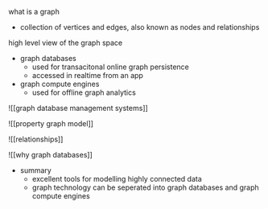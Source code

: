 what is a graph
- collection of vertices and edges, also known as nodes and relationships 

high level view of the graph space 
- graph databases 
	- used for transacitonal online graph persistence 
	- accessed in realtime from an app
- graph compute engines 
	- used for offline graph analytics 

![[graph database management systems]]

![[property graph model]]

![[relationships]]

![[why graph databases]]


- summary 
	- excellent tools for modelling highly connected data 
	- graph technology can be seperated into graph databases and graph compute engines 
